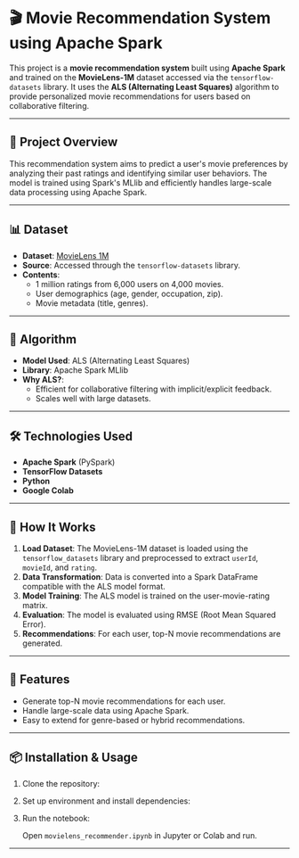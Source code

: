 
# 🎬 Movie Recommendation System using Apache Spark

This project is a **movie recommendation system** built using **Apache Spark** and trained on the **MovieLens-1M** dataset accessed via the `tensorflow-datasets` library. It uses the **ALS (Alternating Least Squares)** algorithm to provide personalized movie recommendations for users based on collaborative filtering.

---

## 🚀 Project Overview

This recommendation system aims to predict a user's movie preferences by analyzing their past ratings and identifying similar user behaviors. The model is trained using Spark's MLlib and efficiently handles large-scale data processing using Apache Spark.

---

## 📊 Dataset

- **Dataset**: [MovieLens 1M](https://grouplens.org/datasets/movielens/1m/)
- **Source**: Accessed through the `tensorflow-datasets` library.
- **Contents**:
  - 1 million ratings from 6,000 users on 4,000 movies.
  - User demographics (age, gender, occupation, zip).
  - Movie metadata (title, genres).

---

## 🧠 Algorithm

- **Model Used**: ALS (Alternating Least Squares)
- **Library**: Apache Spark MLlib
- **Why ALS?**:
  - Efficient for collaborative filtering with implicit/explicit feedback.
  - Scales well with large datasets.

---

## 🛠️ Technologies Used

- **Apache Spark** (PySpark)
- **TensorFlow Datasets**
- **Python**
- **Google Colab**

---

## 🔧 How It Works

1. **Load Dataset**: The MovieLens-1M dataset is loaded using the `tensorflow_datasets` library and preprocessed to extract `userId`, `movieId`, and `rating`.
2. **Data Transformation**: Data is converted into a Spark DataFrame compatible with the ALS model format.
3. **Model Training**: The ALS model is trained on the user-movie-rating matrix.
4. **Evaluation**: The model is evaluated using RMSE (Root Mean Squared Error).
5. **Recommendations**: For each user, top-N movie recommendations are generated.

---

## 📌 Features

- Generate top-N movie recommendations for each user.
- Handle large-scale data using Apache Spark.
- Easy to extend for genre-based or hybrid recommendations.

---

## 📦 Installation & Usage

1. Clone the repository:

2. Set up environment and install dependencies:

3. Run the notebook:

   Open `movielens_recommender.ipynb` in Jupyter or Colab and run.

---
